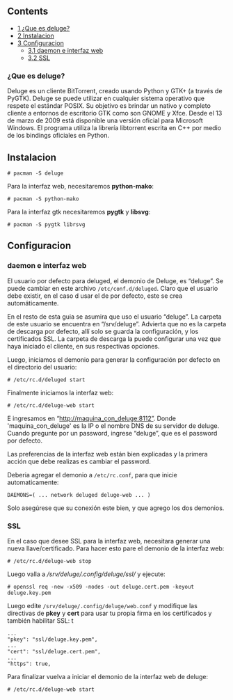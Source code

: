 ## Contents

*   [1 ¿Que es deluge?](#.C2.BFQue_es_deluge.3F)
*   [2 Instalacion](#Instalacion)
*   [3 Configuracion](#Configuracion)
    *   [3.1 daemon e interfaz web](#daemon_e_interfaz_web)
    *   [3.2 SSL](#SSL)

### ¿Que es deluge?

Deluge es un cliente BitTorrent, creado usando Python y GTK+ (a través de PyGTK). Deluge se puede utilizar en cualquier sistema operativo que respete el estándar POSIX. Su objetivo es brindar un nativo y completo cliente a entornos de escritorio GTK como son GNOME y Xfce. Desde el 13 de marzo de 2009 está disponible una versión oficial para Microsoft Windows. El programa utiliza la librería libtorrent escrita en C++ por medio de los bindings oficiales en Python.

## Instalacion

```
# pacman -S deluge

```

Para la interfaz web, necesitaremos **python-mako**:

```
# pacman -S python-mako

```

Para la interfaz gtk necesitaremos **pygtk** y **libsvg**:

```
# pacman -S pygtk librsvg

```

## Configuracion

### daemon e interfaz web

El usuario por defecto para deluged, el demonio de Deluge, es “deluge”. Se puede cambiar en este archivo `/etc/conf.d/deluged`. Claro que el usuario debe existir, en el caso d usar el de por defecto, este se crea automáticamente.

En el resto de esta guia se asumira que uso el usuario “deluge”. La carpeta de este usuario se encuentra en “/srv/deluge”. Advierta que no es la carpeta de descarga por defecto, allí solo se guarda la configuración, y los certificados SSL. La carpeta de descarga la puede configurar una vez que haya iniciado el cliente, en sus respectivas opciones.

Luego, iniciamos el demonio para generar la configuración por defecto en el directorio del usuario:

```
# /etc/rc.d/deluged start

```

Finalmente iniciamos la interfaz web:

```
# /etc/rc.d/deluge-web start

```

E ingresamos en “[http://maquina_con_deluge:8112”](http://maquina_con_deluge:8112”). Donde 'maquina_con_deluge' es la IP o el nombre DNS de su servidor de deluge. Cuando pregunte por un password, ingrese “deluge”, que es el password por defecto.

Las preferencias de la interfaz web están bien explicadas y la primera acción que debe realizas es cambiar el password.

Deberia agregar el demonio a `/etc/rc.conf`, para que inicie automaticamente:

```
DAEMONS=( ... network deluged deluge-web ... )

```

Solo asegúrese que su conexión este bien, y que agrego los dos demonios.

### SSL

En el caso que desee SSL para la interfaz web, necesitara generar una nueva llave/certificado. Para hacer esto pare el demonio de la interfaz web:

```
# /etc/rc.d/deluge-web stop

```

Luego valla a _/srv/deluge/.config/deluge/ssl/_ y ejecute:

```
# openssl req -new -x509 -nodes -out deluge.cert.pem -keyout deluge.key.pem

```

Luego edite `/srv/deluge/.config/deluge/web.conf` y modifique las directivas de **pkey** y **cert** para usar tu propia firma en los certificados y también habilitar SSL: t

```
...
"pkey": "ssl/deluge.key.pem",
...
"cert": "ssl/deluge.cert.pem",
...
"https": true,

```

Para finalizar vuelva a iniciar el demonio de la interfaz web de deluge:

```
# /etc/rc.d/deluge-web start

```